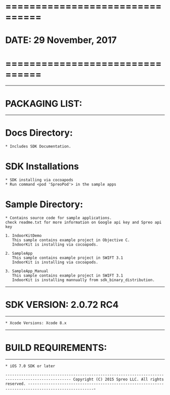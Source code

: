 
# ================================ #
#  DATE: 29 November, 2017   
# ================================ #

---------------------------------------------------------------------------------------------------------
# PACKAGING LIST:
____________________________________

# Docs Directory:
	* Includes SDK Documentation.

# SDK Installations
	* SDK installing via cocoapods
    * Run command <pod 'SpreoPod'> in the sample apps

# Sample Directory:
    * Contains source code for sample applications.
    check readme.txt for more information on Google api key and Spreo api key

    1. IndoorKitDemo
       This sample contains example project in Objective C.
       IndoorKit is installing via cocoapods. 

    2. SampleApp
       This sample contains example project in SWIFT 3.1
       IndoorKit is installing via cocoapods. 

    3. SampleApp_Manual
       This sample contains example project in SWIFT 3.1
       IndoorKit is installing mannually from sdk_binary_distribution. 

---------------------------------------------------------------------------------------------------------
# SDK VERSION: 2.0.72 RC4
____________________________________

    * Xcode Versions: Xcode 8.x

---------------------------------------------------------------------------------------------------------
# BUILD REQUIREMENTS:
____________________________________

    * iOS 7.0 SDK or later

`---------------------------------------------------------------------------------------------------
    Copyright (C) 2015 Spreo LLC. All rights reserved.
 ---------------------------------------------------------------------------------------------------`-
